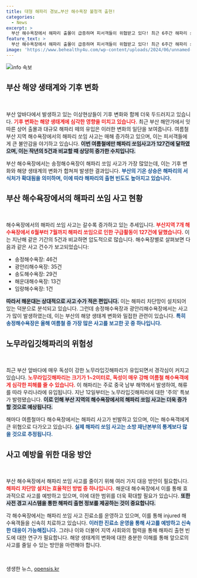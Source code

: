 ```yaml
---
title: 대형 해파리 경보…부산 해수욕장 불청객 출현!
categories:
  - News
excerpt: >
  부산 해수욕장에서 해파리 출몰이 급증하며 피서객들이 위협받고 있다! 최근 6주간 해파리 쏘임 사고가 지난해보다 25배나 늘어난 가운데, 여름철 바다에서의 안전이 위태로운 상황이다.
feature_text: >
  부산 해수욕장에서 해파리 출몰이 급증하며 피서객들이 위협받고 있다! 최근 6주간 해파리 쏘임 사고가 지난해보다 25배나 늘어난 가운데, 여름철 바다에서의 안전이 위태로운 상황이다.
image: 'https://www.behealthy4u.com/wp-content/uploads/2024/06/unnamed-file.png'
---
```


<p><img src="https://www.behealthy4u.com/wp-content/uploads/2024/06/unnamed-file.png" alt="info 속보" /></p>

<h2 data-ke-size="size26">부산 해양 생태계와 기후 변화</h2>

<p data-ke-size="size16">&nbsp;</p>

<p>부산 앞바다에서 발생하고 있는 이상현상들이 기후 변화와 함께 더욱 두드러지고 있습니다. <b><span style="color: #ee2323;">기후 변화는 해양 생태계에 심각한 영향을 미치고 있습니다.</span></b> 최근 부산 해안가에서 잇따른 상어 출몰과 대규모 해파리 떼의 유입은 이러한 변화의 일단을 보여줍니다. 여름철 부산 지역 해수욕장에서의 해파리 쏘임 사고는 매해 증가하고 있으며, 이는 피서객들에게 큰 불안감을 야기하고 있습니다. <b><span style="background-color: #21538527;">이번 여름철에만 해파리 쏘임사고가 127건에 달하였으며, 이는 작년의 5건과 비교할 때 상당히 증가한 수치입니다.</span></b></p>

<p>부산 해수욕장에서는 송정해수욕장이 해파리 쏘임 사고가 가장 많았는데, 이는 기후 변화와 해양 생태계의 변화가 합쳐져 발생한 결과입니다. <b><span style="color: #1a5490;">부산의 기온 상승은 해파리의 서식처가 확대됨을 의미하며, 이에 따라 해파리의 출현 빈도도 높아지고 있습니다.</span></b></p>

<h2 data-ke-size="size26">부산 해수욕장에서의 해파리 쏘임 사고 현황</h2>

<p data-ke-size="size16">&nbsp;</p>

<p>해수욕장에서의 해파리 쏘임 사고는 갈수록 증가하고 있는 추세입니다. <b><span style="color: #ee2323;">부산지역 7개 해수욕장에서 6월부터 7월까지 해파리 쏘임으로 인한 구급활동이 127건에 달했습니다.</span></b> 이는 지난해 같은 기간의 5건과 비교하면 압도적으로 많습니다. 해수욕장별로 살펴보면 다음과 같은 사고 건수가 보고되었습니다:</p>

<ul>
<li>송정해수욕장: 46건</li>
<li>광안리해수욕장: 35건</li>
<li>송도해수욕장: 29건</li>
<li>해운대해수욕장: 13건</li>
<li>임랑해수욕장: 1건</li>
</ul>

<p><b><span style="background-color: #21538527;">따라서 해운대는 상대적으로 사고 수가 적은 편입니다.</span></b> 이는 해파리 차단망이 설치되어 있는 덕분으로 분석되고 있습니다. 그런데 송정해수욕장과 광안리해수욕장에서는 사고가 많이 발생하였는데, 이는 부산의 해양 생태계 변화와 밀접한 관련이 있습니다. <b><span style="color: #1a5490;">특히 송정해수욕장은 올해 여름철 중 가장 많은 사고를 보고한 곳 중 하나입니다.</span></b></p>

<h2 data-ke-size="size26">노무라입깃해파리의 위험성</h2>

<p data-ke-size="size16">&nbsp;</p>

<p>최근 부산 앞바다에 매우 독성이 강한 노무라입깃해파리가 유입되면서 경각심이 커지고 있습니다. <b><span style="color: #ee2323;">노무라입깃해파리는 크기가 1~2미터로, 독성이 매우 강해 여름철 해수욕객에게 심각한 피해를 줄 수 있습니다.</span></b> 이 해파리는 주로 중국 남부 해역에서 발생하여, 해류를 따라 우리나라에 유입됩니다. 지난 12일부터는 노무라입깃해파리에 대한 '주의' 특보가 발령됐습니다. <b><span style="background-color: #21538527;">이로 인해 부산 지역의 해수욕장에서의 해파리 쏘임 사고는 더욱 증가할 것으로 예상됩니다.</span></b></p>

<p>해마다 여름철마다 해수욕장에서는 해파리 사고가 빈발하고 있으며, 이는 해수욕객에게 큰 위협으로 다가오고 있습니다. <b><span style="color: #1a5490;">실제 해파리 쏘임 사고는 소방 재난본부의 통계보다 많을 것으로 추정됩니다.</span></b></p>

<h2 data-ke-size="size26">사고 예방을 위한 대응 방안</h2>

<p data-ke-size="size16">&nbsp;</p>

<p>부산 해수욕장에서 해파리 쏘임 사고를 줄이기 위해 여러 가지 대응 방안이 필요합니다. <b><span style="color: #ee2323;">해파리 차단망 설치는 효율적인 방법 중 하나입니다.</span></b> 해운대 해수욕장에서 이를 통해 효과적으로 사고를 예방하고 있으며, 이에 대한 범위를 더욱 확대할 필요가 있습니다. <b><span style="background-color: #21538527;">또한 사전 경고 시스템을 통한 해파리 출현 정보를 제공하는 것이 중요합니다.</span></b></p>

<p>각 해수욕장에서는 해파리 쏘임 사고 진료소를 운영하고 있으며, 이를 통해 injured 해수욕객들을 신속히 치료하고 있습니다. <b><span style="color: #1a5490;">이러한 진료소 운영을 통해 사고를 예방하고 신속한 대응이 가능해집니다.</span></b> 그러나 이와 더불어 지역 사회와의 협력을 통해 해파리 출현 빈도에 대한 연구가 필요합니다. 해양 생태계의 변화에 대한 충분한 이해를 통해 앞으로의 사고를 줄일 수 있는 방안을 마련해야 합니다.</p>

<p data-ke-size="size16">&nbsp;</p>
생생한 뉴스, <a href="https://opensis.kr" rel="dofollow">opensis.kr</a>


